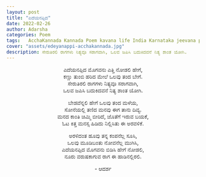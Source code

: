 ```yaml
---
layout: post
title: "ಎದೆಯನಪ್ಪಿದ"
date: 2022-02-26
author: Adarsha
categories: Poem
tags:	AcchaKannada Kannada Poem kavana life India Karnataka jeevana philosophy heart manassu kavana poem
cover: "assets/edeyanappi-acchakannada.jpg"
description: ಸೇರುತಿರಲಿ ರಾಗಗಳು ನಿತ್ಯವೂ ಸರಾಗವಾಗಿ, ಒಲವ ಜಪಿಸಿ ಬದುಕಿದವನೆ ನಿತ್ಯ ಶಾಂತ ಯೋಗಿ.
---
```


<p align = "center"> ಎದೆಯನಪ್ಪಿದ ಮೊಗವನು ಎತ್ತಿ ನೋಡಲಿ ಹೇಗೆ, <br>
ಕಣ್ಣು ತುಂಬಿ ಹರಿದ ಮೇಲೆ ಒಲವು ತಂದ ಬೇಗೆ. <br>
ಸೇರುತಿರಲಿ ರಾಗಗಳು ನಿತ್ಯವೂ ಸರಾಗವಾಗಿ, <br>
ಒಲವ ಜಪಿಸಿ ಬದುಕಿದವನೆ ನಿತ್ಯ ಶಾಂತ ಯೋಗಿ. </p>

<p align = "center"> ಬೇಡವೆನ್ನಲಿ ಹೇಗೆ ಒಲವು ತಂದ ಮಳೆಯ, <br>
ಸೋನೆಯಲ್ಲಿ ತಣಿದ ಮನವು ಈಗ ತಾನು ದಿವ್ಯ. <br>
ಮನದ ಕಾಂತಿ ಚಿಮ್ಮಿ ಬೀರಿದೆ, ಜೊತೆಗೆ ಇರುವ ಬಯಕೆ, <br>
ಓಟ ಕಿತ್ತ ಮನಸ್ಸ ಹಿಡಿದು ನಿಲ್ಲಿಸಿತು ಈ ಅರವಳಿಕೆ. </p>

<p align = "center"> ಅರಳಿದಂತ ಹೂವು ತನ್ನ ಕಂಪನೆಲ್ಲ ಸೂಸಿ, <br>
ಒಲವು ಮೂಡಿಬಂತು ನೋವನೆಲ್ಲ ಮುಗಿಸಿ, <br>
ಎದೆಯನಪ್ಪಿದ ಮೊಗವನು ಬಿಡಿಸಿ ಹೇಗೆ ನೋಡಲಿ, <br>
ನೂರು ವರುಷಕಾಗುವ ರಾಗ ಈ ಹಾಡಿನಲ್ಲಿರಲಿ. </p>

<p align ="center"> - ಆದರ್ಶ</p>
